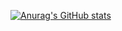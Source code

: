 [![Anurag's GitHub stats](https://github-readme-stats.vercel.app/api?username=es-zx)](https://github.com/anuraghazra/github-readme-stats)
